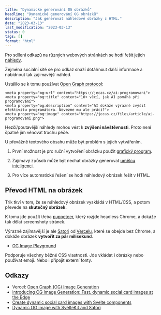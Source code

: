 ```yaml
---
title: "Dynamické generování OG obrázků"
headline: "Dynamické generování OG obrázků"
description: "Jak generovat náhledové obrázky z HTML."
date: "2023-03-13"
last_modification: "2023-03-13"
status: 0
tags: []
format: "html"
---
```


<p>Pro sdílení odkazů na různých webových stránkách se hodí řešit jejich <a href="/nahled-odkazu">náhledy</a>.</p>

<p>Zejména sociální sítě se pro odkaz snaží dotáhnout další informace a nabídnout tak zajímavější náhled.</p>

<p>Ustálilo se k tomu používat <a href="https://ogp.me">Open Graph protocol</a>:</p>

<pre><code>&lt;meta property="og:url" content="https://jecas.cz/ai-programovani">
&lt;meta property="og:title" content="10+ věcí, jak AI pomáhá při programování">
&lt;meta property="og:description" content="AI dokáže výrazně zvýšit efektivitu programátora. Nevezme mu ale práci?">
&lt;meta property="og:image" content="https://jecas.cz/files/article/ai-programovani.png"></code></pre>


<p>Hezčí/poutavější náhledy mohou vést k <b>zvýšení návštěvnosti</b>. Proto není špatné jim věnovat trochu péče.</p>

<p>U převážně textového obsahu může být problém s jejich vytvářením.</p>

<ol>
  <li>
<p>První možnost je pro ruční vytvoření obrázku použít <a href="/sw-obrazky">grafický program</a>.</p>
  </li>
  
  <li>
    <p>Zajímavý způsob může být nechat obrázky generovat <a href="/ai-programovani">umělou inteligenci</a>.</p>
  </li>
  
  <li>
    <p>Pro více automatické řešení se hodí náhledový obrázek řešit v HTML.</p>
  </li>
</ol>


<h2 id="html">Převod HTML na obrázek</h2>

<p>Trik tkví v tom, že se náhledový obrázek vyskládá v HTML/CSS, a potom převede na <b>skutečný obrázek</b>.</p>

<p>K tomu jde použít třeba <a href="https://github.com/puppeteer/puppeteer">puppeteer</a>, který rozjde headless Chrome, a dokáže tak dělat screenshoty stránek.</p>

<p>Výrazně zajímavější je ale <a href="https://github.com/vercel/satori">Satori</a> od <a href="https://vercel.com">Vercelu</a>, které se obejde bez Chrome, a dokáže obrázek <b>vytvořit za pár milisekund</b>.</p>

<div class="external-content">
  <ul>
    <li>
      <a href="https://og-playground.vercel.app">OG Image Playground</a>
    </li>
  </ul>
</div>

<p>Podporuje všechny běžné CSS vlastnosti. Jde vkládat i obrázky nebo používat emoji. Nebo i připojit externí fonty.</p>


<h2 id="odkazy">Odkazy</h2>

<ul>
  <li>
    Vercel: <a href="https://vercel.com/docs/concepts/functions/edge-functions/og-image-generation">Open Graph (OG) Image Generation</a>
  </li>
  <li>
    <a href="https://vercel.com/blog/introducing-vercel-og-image-generation-fast-dynamic-social-card-images">Introducing OG Image Generation: Fast, dynamic social card images at the Edge</a>
  </li>
  
  <li>
    <a href="https://geoffrich.net/posts/svelte-social-image/">Create dynamic social card images with Svelte components</a>
  </li>
  
  <li>
    <a href="https://dev.to/theether0/dynamic-og-image-with-sveltekit-and-satori-4438">Dynamic OG image with SvelteKit and Satori</a>
  </li>
</ul>